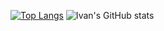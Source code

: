 [![Top Langs](https://github-readme-stats.vercel.app/api/top-langs/?username=IFalimendikov&layout=compact&theme=tokyonight&card_width=300)](https://github.com/IFalimendikov/github-readme-stats)
![Ivan's GitHub stats](https://github-readme-stats.vercel.app/api?username=IFalimendikov&theme=tokyonight&show_icons=true&hide=contribs,prs&card_width=300&include_all_commits)
